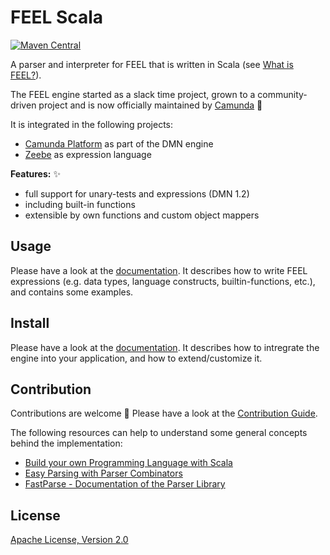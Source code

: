 # FEEL Scala

[![Maven Central](https://maven-badges.herokuapp.com/maven-central/org.camunda.feel/feel-engine/badge.svg)](https://maven-badges.herokuapp.com/maven-central/org.camunda.feel/feel-engine)

A parser and interpreter for FEEL that is written in Scala (see [What is FEEL?](https://camunda.github.io/feel-scala/docs/reference/what-is-feel)).

The FEEL engine started as a slack time project, grown to a community-driven project and is now officially maintained by [Camunda](https://camunda.org/) :rocket: 

It is integrated in the following projects:
* [Camunda Platform](https://docs.camunda.org/manual/user-guide/dmn-engine/feel/) as part of the DMN engine
* [Zeebe](https://docs.camunda.io/docs/product-manuals/concepts/expressions#the-expression-language) as expression language

**Features:** :sparkles:

* full support for unary-tests and expressions (DMN 1.2)
* including built-in functions
* extensible by own functions and custom object mappers

## Usage 

Please have a look at the [documentation](https://camunda.github.io/feel-scala/docs/reference). It describes how to write FEEL expressions (e.g. data types, language constructs, builtin-functions, etc.), and contains some examples.

## Install

Please have a look at the [documentation](https://camunda.github.io/feel-scala/docs/reference/developer-guide/developer-guide-introduction). It describes how to intregrate the engine into your application, and how to extend/customize it.

## Contribution

Contributions are welcome 🎉 Please have a look at the [Contribution Guide](./CONTRIBUTING.md).

The following resources can help to understand some general concepts behind the implementation: 
* [Build your own Programming Language with Scala](https://www.lihaoyi.com/post/BuildyourownProgrammingLanguagewithScala.html)
* [Easy Parsing with Parser Combinators](https://www.lihaoyi.com/post/EasyParsingwithParserCombinators.html)
* [FastParse - Documentation of the Parser Library](https://www.lihaoyi.com/fastparse)

## License

[Apache License, Version 2.0](./LICENSE)
